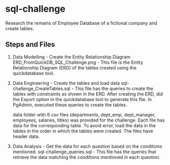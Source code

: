 # sql-challenge
Research the remains of Employee Database of a fictional company and create tables.

## Steps and Files
1. Data Modelling - Create the Entity Relationship Diagram
    ERD_FromQuickDB_SQL_Challenge.png - This file is the Entity Relationship Diagram (ERD) of the tables created using the quickdatabase tool.

2. Data Engineering - Create the tables and load data
    sql-challenge_CreateTables.sql - This file has the queries to create the tables with constraints as shown in the ERD. After creating the ERD, did the Export option in the quickdatabase tool to generate this file. In PgAdmin, executed these queries to create the tables.

    data folder with 6 csv files (departments, dept_emp, dept_manager, employees, salaries, titles) was provided for the challenge. Each file has data for the corresponding table. To avoid error, load the data in the tables in the order in which the tables were created. The files have header data.

3. Data Analysis - Get the data for each question based on the conditions mentioned.
    sql-challenge_queries.sql - This file has the queries that retrieve the data matching the conditions mentioned in each question.
    